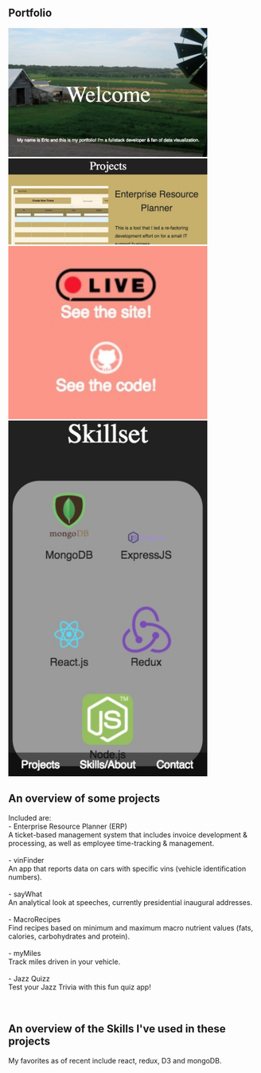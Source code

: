 ## Portfolio
<img src="imgs/port/welcome.jpg" width="400">
<img src="imgs/port/projects.jpg" width="400">
<img src="imgs/port/links.jpg" width="400">
<img src="imgs/port/responsive.jpg" width="400">

## An overview of some projects 
Included are:</br>
	- Enterprise Resource Planner (ERP)</br>
		A ticket-based management system that includes invoice development & processing, as well as employee time-tracking & management.</br></br>
	- vinFinder</br>
		An app that reports data on cars with specific vins (vehicle identification numbers).</br></br>
	- sayWhat</br>
		An analytical look at speeches, currently presidential inaugural addresses.</br></br>
	- MacroRecipes</br>
		Find recipes based on minimum and maximum macro nutrient values (fats, calories, carbohydrates and protein).</br></br>
	- myMiles</br>
		Track miles driven in your vehicle.</br></br>
	- Jazz Quizz</br>
		Test your Jazz Trivia with this fun quiz app!</br></br></br>

## An overview of the Skills I've used in these projects
My favorites as of recent include react, redux, D3 and mongoDB.